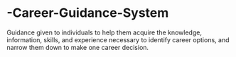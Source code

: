# -Career-Guidance-System
Guidance given to individuals to help them acquire the knowledge, information, skills, and experience necessary to identify  career options, and narrow them down to make one career decision.
